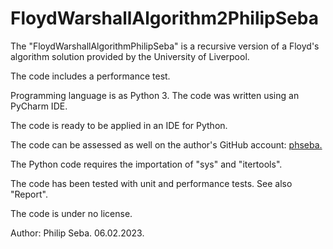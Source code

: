 # FloydWarshallAlgorithm2PhilipSeba

The "FloydWarshallAlgorithmPhilipSeba" is a recursive version of a Floyd's algorithm solution provided by the University of Liverpool.

The code includes a performance test.

Programming language is as Python 3. The code was written using an PyCharm IDE. 

The code is ready to be applied in an IDE for Python. 

The code can be assessed as well on the author's GitHub account: [phseba.](https://github.com/phseba/FloydWarshallAlgorithm2PhilipSeba.git) 

The Python code requires the importation of "sys" and "itertools". 

The code has been tested with unit and performance tests. See also "Report". 

The code is under no license. 

Author: Philip Seba. 06.02.2023.
 
